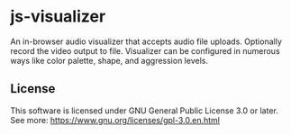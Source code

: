 # js-visualizer

An in-browser audio visualizer that accepts audio file uploads. Optionally record the video output to file. Visualizer can be configured in numerous ways like color palette, shape, and aggression levels.

## License

This software is licensed under GNU General Public License 3.0 or later. See more: https://www.gnu.org/licenses/gpl-3.0.en.html
